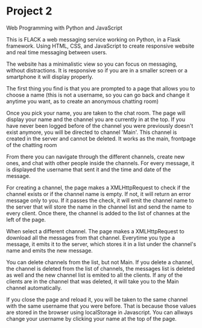 # Project 2

Web Programming with Python and JavaScript


This is FLACK a web messaging service working on Python, in a Flask framework. Using HTML, CSS, and  JavaScript to create responsive website and real time messaging between users.

The website has a minimalistic view so you can focus on messaging, without distractions. It is responsive so if you are in a smaller screen or a smartphone it will display properly.

The first thing you find is that you are prompted to a page that allows you to choose a name (this is not a username, so you can go back and change it anytime you want, as to create an anonymous chatting room)

Once you pick your name, you are taken to the chat room. The page will display your name and the channel you are currently in at the top. If you have never been logged before of the channel you were previously doesn't exist anymore, you will be directed to channel 'Main'. This channel is created in the server and cannot be deleted. It works as the main, frontpage of the chatting room

From there you can navigate through the different channels, create new ones, and chat with other people inside the channels. For every message, it is displayed the username that sent it and the time and date of the message.

For creating a channel, the page makes a XMLHttpRequest to check if the channel exists or if the channel name is empty. If not, it will return an error message only to you. If it passes the check, it will emit the channel name to the server that will store the name in the channel list and send the name to every client. Once there, the channel is added to the list of channes at the left of the page.

When select a different channel. The page makes a XMLHttpRequest to download all the messages from that channel. Everytime you type a message, it emits it to the server, which stores it in a list under the channel's name and emits the new message.

You can delete channels from the list, but not Main. If you delete a channel, the channel is deleted from the list of channels, the messages list is deleted as well and the new channel list is emited to all the clients. If any of the clients are in the channel that was deleted, it will take you to the Main channel automatically.

If you close the page and reload it, you will be taken to the same channel with the same username that you were before. That is because those values are stored in the browser using localStorage in Javascript. You can allways change your username by clicking your name at the top of the page.